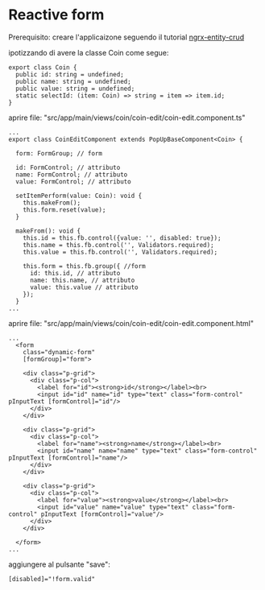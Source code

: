 # Reactive form
Prerequisito: creare l'applicaizone seguendo il tutorial [ngrx-entity-crud](https://www.npmjs.com/package/ngrx-entity-crud)

ipotizzando di avere la classe Coin come segue:
```
export class Coin {
  public id: string = undefined;
  public name: string = undefined;
  public value: string = undefined;
  static selectId: (item: Coin) => string = item => item.id;
}
```

aprire file: "src/app/main/views/coin/coin-edit/coin-edit.component.ts"
```
...
export class CoinEditComponent extends PopUpBaseComponent<Coin> {

  form: FormGroup; // form

  id: FormControl; // attributo
  name: FormControl; // attributo
  value: FormControl; // attributo

  setItemPerform(value: Coin): void {
    this.makeFrom();
    this.form.reset(value);
  }

  makeFrom(): void {
    this.id = this.fb.control({value: '', disabled: true});
    this.name = this.fb.control('', Validators.required);
    this.value = this.fb.control('', Validators.required);

    this.form = this.fb.group({ //form
      id: this.id, // attributo
      name: this.name, // attributo
      value: this.value // attributo
    });
  }
...
```

aprire file: "src/app/main/views/coin/coin-edit/coin-edit.component.html"
```
...
  <form
    class="dynamic-form"
    [formGroup]="form">

    <div class="p-grid">
      <div class="p-col">
        <label for="id"><strong>id</strong></label><br>
        <input id="id" name="id" type="text" class="form-control" pInputText [formControl]="id"/>
      </div>
    </div>

    <div class="p-grid">
      <div class="p-col">
        <label for="name"><strong>name</strong></label><br>
        <input id="name" name="name" type="text" class="form-control" pInputText [formControl]="name"/>
      </div>
    </div>

    <div class="p-grid">
      <div class="p-col">
        <label for="value"><strong>value</strong></label><br>
        <input id="value" name="value" type="text" class="form-control" pInputText [formControl]="value"/>
      </div>
    </div>

  </form>
...
```

aggiungere al pulsante "save":
```
[disabled]="!form.valid"
```
